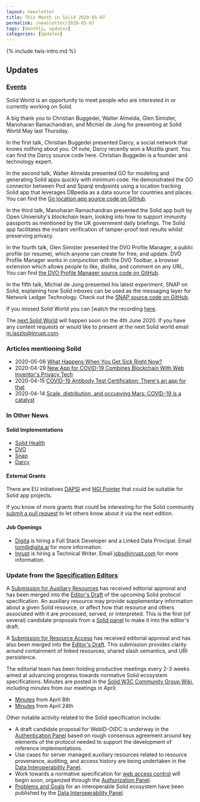 ```yaml
---
layout: newsletter
title: This Month in Solid 2020-05-07
permalink: /newsletter/2020-05-07
tags: [monthly, updates]
categories: [Updates]
---
```

{% include twis-intro.md %}

## Updates

### [Events](https://solidproject.org/events)

Solid World is an opportunity to meet people who are interested in or currently working on Solid.

A big thank you to Christian Buggedei, Walter Almeida, Glen Simister, Manoharan Ramachandran, and Michiel de Jong for presenting at Solid World May last Thursday.

In the first talk, Christian Buggedei presented Darcy, a social network that knows nothing about you. Of note, Darcy recently won a Mozilla grant. You can find the Darcy source code here. Christian Buggedei is a founder and technology expert.

In the second talk, Walter Almeida presented GO for modeling and generating Solid apps quickly with minimum code. He demonstrated the GO connector between Pod and Sparql endpoints using a location tracking Solid app that leverages DBpedia as a data source for countries and places. You can find the [Go location app source code on GitHub](https://github.com/walteralmeida/GOForSolidVisitedPlacesApplication/).

In the third talk, Manoharan Ramachandran presented the Solid app built by Open University's blockchain team, looking into how to support immunity passports as mentioned by the UK government daily briefings. The Solid app facilitates the instant verification of tamper-proof test results whilst preserving privacy.

In the fourth talk, Glen Simister presented the DVO Profile Manager, a public profile (or resume), which anyone can create for free, and update. DVO Profile Manager works in conjunction with the DVO Toolbar, a browser extension which allows people to like, dislike, and comment on any URL. You can find [the DVO Profile Manager source code on GitHub](https://github.com/dvo/profile).

In the fifth talk, Michiel de Jong presented his latest experiment, SNAP on Solid, explaining how Solid inboxes can be used as the messaging layer for Network Ledger Technology. Check out the [SNAP source code on GitHub](https://github.com/ledgerloops/snap-solid/).

If you missed Solid World you can [watch the recording [here](https://vimeo.com/415976385).

The [next Solid World](https://www.eventbrite.com/e/solid-world-june-tickets-104631158612) will happen soon on the 4th June  2020. If you have any content requests or would like to present at the next Solid world email m.laszlo@inrupt.com.

### Articles mentioning Solid

* 2020-05-06 [What Happens When You Get Sick Right Now?](https://hackernoon.com/what-happens-when-you-get-sick-right-now-mh12x3y82)
* 2020-04-29 [New App for COVID-19 Combines Blockchain With Web Inventor's Privacy Tech](https://cointelegraph.com/news/new-app-for-covid-19-combines-blockchain-with-web-inventors-privacy-tech)
* 2020-04-15 [COVID-19 Antibody Test Certification: There's an app for that](https://arxiv.org/abs/2004.07376)
* 2020-04-14 [Scale, distribution, and occupying Mars: COVID-19 is a catalyst](https://www.zdnet.com/article/scale-distribution-and-occupying-mars-covid-19-is-a-catalyst/)

### In Other News

#### Solid Implementations

* [Solid Health](https://github.com/jasonpaulos/solid-health)
* [DVO](https://dvo1.github.io/profile/index.html)
* [Snap](https://michiels-nlt-kit.herokuapp.com)
* [Darcy](https://ibex.darcy.is/feed)

#### External Grants

There are EU initiatives [DAPSI](https://dapsi.ngi.eu/) and [NGI Pointer](https://www.ngi.eu/ngi-projects/ngi-pointer/) that could be suitable for Solid app projects.

If you know of more grants that could be interesting for the Solid community [submit a pull request](https://github.com/solid/solidproject.org/blob/staging/_posts/newsletter/next.md) to let others know about it via the next edition.

#### Job Openings

* [Digita](https://www.digita.ai/careers) is hiring a Full Stack Developer and a Linked Data Principal. Email tom@digita.ai for more information.
* [Inrupt](https://inrupt.com/careers) is hiring a Technical Writer. Email jobs@inrupt.com for more information.

### Update from the [Specification Editors](https://github.com/solid/process/blob/master/editors.md)

A [Submission for Auxiliary Resources](https://github.com/solid/specification/pull/156) has received editorial approval and has been merged into the [Editor's Draft](https://github.com/solid/specification) of the upcoming Solid protocol specification. An auxiliary resource may provide supplementary information about a given Solid resource, or affect how that resource and others associated with it are processed, served, or interpreted. This is the first (of several) candidate proposals from a [Solid panel](https://github.com/solid/data-interoperability-panel) to make it into the editor's draft.

A [Submission for Resource Access](https://github.com/solid/specification/pull/157) has received editorial approval and has also been merged into the [Editor's Draft](https://github.com/solid/specification). This submission provides clarity around containment of linked resources, shared slash semantics, and URI persistence.

The editorial team has been holding productive meetings every 2-3 weeks aimed at advancing progress towards normative Solid ecosystem specifications. Minutes are posted in the [Solid W3C Community Group Wiki](https://www.w3.org/community/solid/wiki/Meetings), including minutes from our meetings in April:
* [Minutes](https://www.w3.org/community/solid/wiki/Meetings#2020-04-08T13:30:00Z) from April 8th
* [Minutes](https://www.w3.org/community/solid/wiki/Meetings#2020-04-24_1600CET) from April 24th

Other notable activity related to the Solid specification include:

* A draft candidate proposal for WebID-OIDC is underway in the [Authentication Panel](https://github.com/solid/authentication-panel) based on rough consensus agreement around key elements of the protocol needed to support the development of reference implementations.
* Use cases for server managed auxiliary resources related to resource provenance, auditing, and access history are being undertaken in the [Data Interoperability Panel](https://github.com/solid/data-interoperability-panel).
* Work towards a normative specification for [web access control](https://github.com/solid/web-access-control-spec) will begin soon, organized through the [Authorization Panel](https://github.com/solid/authorization-and-access-control-panel).
* [Problems and Goals](https://github.com/solid/data-interoperability-panel/blob/master/problems-and-goals.md) for an interoperable Solid ecosystem have been published by the [Data Interoperability Panel](https://github.com/solid/data-interoperability-panel).

